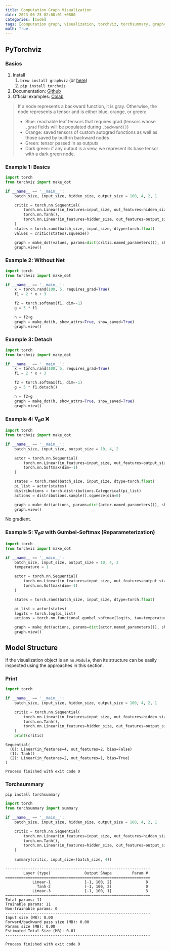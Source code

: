 ```yaml
---
title: Computation Graph Visualization
date: 2023-06-25 02:00:01 +0800
categories: [Code]
tags: [computation graph, visualization, torchviz, torchsummary, graphviz, reparameterization]
math: True
---
```


## PyTorchviz
### Basics
1. Install
   1. `brew install graphviz` (or [here](https://graphviz.org/download/#mac))
   2. `pip install torchviz`
2. Documentation: [Github](https://github.com/szagoruyko/pytorchviz)
3. Official examples: [Colab](https://colab.research.google.com/github/szagoruyko/pytorchviz/blob/master/examples.ipynb)

> If a node represents a backward function, it is gray. Otherwise, the node represents a tensor and is either blue, orange, or green:
> - Blue: reachable leaf tensors that requires grad (tensors whose `.grad` fields will be populated during `.backward()`)
> - Orange: saved tensors of custom autograd functions as well as those saved by built-in backward nodes
> - Green: tensor passed in as outputs
> - Dark green: if any output is a view, we represent its base tensor with a dark green node.

### Example 1: Basics

```python
import torch
from torchviz import make_dot

if __name__ == '__main__':
    batch_size, input_size, hidden_size, output_size = 100, 4, 2, 1

    critic = torch.nn.Sequential(
        torch.nn.Linear(in_features=input_size, out_features=hidden_size, bias=False, dtype=torch.float),
        torch.nn.Tanh(),
        torch.nn.Linear(in_features=hidden_size, out_features=output_size, bias=True, dtype=torch.float),
    )
    states = torch.rand(batch_size, input_size, dtype=torch.float)
    values = critic(states).squeeze()

    graph = make_dot(values, params=dict(critic.named_parameters()), show_attrs=True, show_saved=True)
    graph.view()

```

### Example 2: Without Net

```python
import torch
from torchviz import make_dot

if __name__ == '__main__':
    x = torch.rand(100, 5, requires_grad=True)
    f1 = 2 * x + 3

    f2 = torch.softmax(f1, dim=-1)
    g = 5 * f1

    h = f2+g
    graph = make_dot(h, show_attrs=True, show_saved=True)
    graph.view()
```

### Example 3: Detach

```python
import torch
from torchviz import make_dot

if __name__ == '__main__':
    x = torch.rand(100, 5, requires_grad=True)
    f1 = 2 * x + 3

    f2 = torch.softmax(f1, dim=-1)
    g = 5 * f1.detach()

    h = f2+g
    graph = make_dot(h, show_attrs=True, show_saved=True)
    graph.view()
```

### Example 4: $\nabla_\theta a$ ❌
```python
import torch
from torchviz import make_dot

if __name__ == '__main__':
    batch_size, input_size, output_size = 10, 4, 2

    actor = torch.nn.Sequential(
        torch.nn.Linear(in_features=input_size, out_features=output_size, bias=False, dtype=torch.float),
        torch.nn.Softmax(dim=-1)
    )

    states = torch.rand(batch_size, input_size, dtype=torch.float)
    pi_list = actor(states)
    distributions = torch.distributions.Categorical(pi_list)
    actions = distributions.sample().squeeze(dim=0)

    graph = make_dot(actions, params=dict(actor.named_parameters()), show_attrs=True, show_saved=True)
    graph.view()
```
No gradient.


### Example 5: $\nabla_\theta a$ with Gumbel-Softmax (Reparameterization)
```python
import torch
from torchviz import make_dot

if __name__ == '__main__':
    batch_size, input_size, output_size = 10, 4, 2
    temperature = 1

    actor = torch.nn.Sequential(
        torch.nn.Linear(in_features=input_size, out_features=output_size, bias=False, dtype=torch.float),
        torch.nn.Softmax(dim=-1)
    )

    states = torch.rand(batch_size, input_size, dtype=torch.float)

    pi_list = actor(states)
    logits = torch.log(pi_list)
    actions = torch.nn.functional.gumbel_softmax(logits, tau=temperature, hard=True)

    graph = make_dot(actions, params=dict(actor.named_parameters()), show_attrs=True, show_saved=True)
    graph.view()
```



## Model Structure

If the visualization object is an `nn.Module`, then its structure can be easily inspected using the approaches in this section.

### Print
```python
import torch

if __name__ == '__main__':
    batch_size, input_size, hidden_size, output_size = 100, 4, 2, 1

    critic = torch.nn.Sequential(
        torch.nn.Linear(in_features=input_size, out_features=hidden_size, bias=False, dtype=torch.float),
        torch.nn.Tanh(),
        torch.nn.Linear(in_features=hidden_size, out_features=output_size, bias=True, dtype=torch.float),
    )
    print(critic)

```

```
Sequential(
  (0): Linear(in_features=4, out_features=2, bias=False)
  (1): Tanh()
  (2): Linear(in_features=2, out_features=1, bias=True)
)

Process finished with exit code 0
```

### Torchsummary
`pip install torchsummary`

```python
import torch
from torchsummary import summary

if __name__ == '__main__':
    batch_size, input_size, hidden_size, output_size = 100, 4, 2, 1

    critic = torch.nn.Sequential(
        torch.nn.Linear(in_features=input_size, out_features=hidden_size, bias=False, dtype=torch.float),
        torch.nn.Tanh(),
        torch.nn.Linear(in_features=hidden_size, out_features=output_size, bias=True, dtype=torch.float),
    )
    
    summary(critic, input_size=(batch_size, 4))

```

```
----------------------------------------------------------------
        Layer (type)               Output Shape         Param #
================================================================
            Linear-1               [-1, 100, 2]               8
              Tanh-2               [-1, 100, 2]               0
            Linear-3               [-1, 100, 1]               3
================================================================
Total params: 11
Trainable params: 11
Non-trainable params: 0
----------------------------------------------------------------
Input size (MB): 0.00
Forward/backward pass size (MB): 0.00
Params size (MB): 0.00
Estimated Total Size (MB): 0.01
----------------------------------------------------------------

Process finished with exit code 0
```